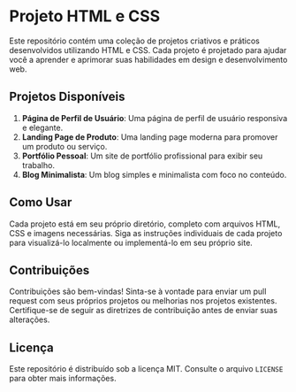 # Projeto HTML e CSS

Este repositório contém uma coleção de projetos criativos e práticos desenvolvidos utilizando HTML e CSS. Cada projeto é projetado para ajudar você a aprender e aprimorar suas habilidades em design e desenvolvimento web.

## Projetos Disponíveis

1. **Página de Perfil de Usuário**: Uma página de perfil de usuário responsiva e elegante.
2. **Landing Page de Produto**: Uma landing page moderna para promover um produto ou serviço.
3. **Portfólio Pessoal**: Um site de portfólio profissional para exibir seu trabalho.
4. **Blog Minimalista**: Um blog simples e minimalista com foco no conteúdo.

## Como Usar

Cada projeto está em seu próprio diretório, completo com arquivos HTML, CSS e imagens necessárias. Siga as instruções individuais de cada projeto para visualizá-lo localmente ou implementá-lo em seu próprio site.

## Contribuições

Contribuições são bem-vindas! Sinta-se à vontade para enviar um pull request com seus próprios projetos ou melhorias nos projetos existentes. Certifique-se de seguir as diretrizes de contribuição antes de enviar suas alterações.

## Licença

Este repositório é distribuído sob a licença MIT. Consulte o arquivo `LICENSE` para obter mais informações.
